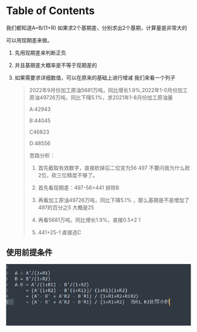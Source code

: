 # Table of Contents





我们都知道A=B/(1+R) 如果求2个基期差，分别求出2个基期，计算量是非常大的

可以用现期差来做。

1. 先用现期差来判断正负

2. 并且基期差大概率是不等于现期差的

3. 如果需要求详细数值，可以在原来的基础上进行增减 我们来看一个列子

   > 2022年9月份加工原油5681万吨，同比增长1.9%,2022年1-0月份加工原油49726万吨，同比下降5.1%，求2021年1-8月份加工原油量
   >
   > A:42943
   >
   > B:44045
   >
   > C46823
   >
   > D:48556
   >
   > 思路分析：
   >
   > 1. 首先截取有效数字，直接砍掉后二位变为56 497  不要问我为什么砍2位，砍三位精度不够了。
   >
   > 2. 首先看现期差：497-56=441 排除B
   >
   > 3. 再看加工原油49726万吨，同比下降5.1% ，那么基期是不是增加了497的百分之5 大概是25
   >
   > 4. 再看5681万吨，同比增长1.9%，直接0.5*2 1
   > 5. 441+25-1 直接选C



## 使用前提条件

![image-20231031233809082](.images/image-20231031233809082.png)


